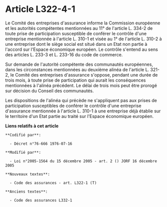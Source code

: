 # Article L322-4-1

Le Comité des entreprises d'assurance informe la Commission européenne et les autorités compétentes mentionnées au 11° de
l'article L. 334-2 de toute prise de participation susceptible de conférer le contrôle d'une entreprise mentionnée à
l'article L. 310-1 et visée au 1° de l'article L. 310-2 à une entreprise dont le siège social est situé dans un Etat non
partie à l'accord sur l'Espace économique européen. Le contrôle s'entend au sens des articles L. 233-3 et L. 233-16 du code
de commerce.

Sur demande de l'autorité compétente des communautés européennes, dans les circonstances mentionnées au deuxième alinéa de
l'article L. 321-2, le Comité des entreprises d'assurance s'oppose, pendant une durée de trois mois, à toute prise de
participation qui aurait les conséquences mentionnées à l'alinéa précédent. Le délai de trois mois peut être prorogé sur
décision du Conseil des communautés.

Les dispositions de l'alinéa qui précède ne s'appliquent pas aux prises de participation susceptibles de conférer le contrôle
d'une entreprise d'assurance mentionnée à l'article L. 310-1 à une entreprise déjà établie sur le territoire d'un Etat partie
au traité sur l'Espace économique européen.

**Liens relatifs à cet article**

	**Codifié par**:

	  - Décret n°76-666 1976-07-16

	**Modifié par**:

	  - Loi n°2005-1564 du 15 décembre 2005 - art. 2 () JORF 16 décembre 2005

	**Nouveaux textes**:

	  - Code des assurances - art. L322-1 (T)

	**Anciens textes**:

	  - Code des assurances L332-1
